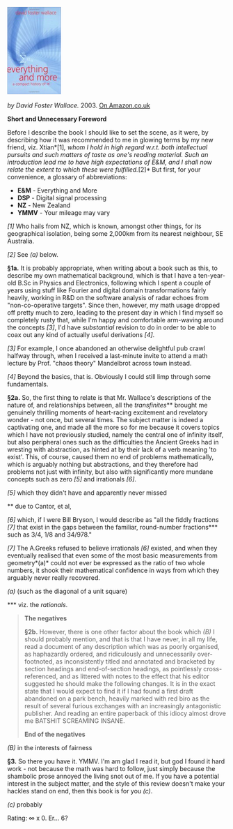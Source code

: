 <!--
.. title: Everything and More: A compact history of ∞
.. slug: everything-and-more
.. date: 2007-02-22 10:07:17-06:00
.. tags: media,books,non-fiction,math
.. link: 
.. description: 
.. type: text
-->


![Cover: Everything and More](/files/2007/02/everything-and-more.jpg)

*by David Foster Wallace.* 2003.
[On Amazon.co.uk](http://www.amazon.co.uk/Everything-More-Compact-History-Infinity/dp/0753818825)

**Short and Unnecessary Foreword**

Before I describe the book I should like to set the scene, as it were,
by describing how it was recommended to me in glowing terms by my new
friend, viz. Xtian*\[1\]*, whom I hold in high regard w.r.t. both
intellectual pursuits and such matters of taste as one's reading
material. Such an introduction lead me to have high expectations of E&M,
and I shall now relate the extent to which these were fulfilled.*\[2\]*
But first, for your convenience, a glossary of abbreviations:

-   **E&M** - Everything and More
-   **DSP** - Digital signal processing
-   **NZ** - New Zealand
-   **YMMV** - Your mileage may vary

*\[1\]* Who hails from NZ, which is known, amongst other things, for its
geographical isolation, being some 2,000km from its nearest neighbour,
SE Australia.

*\[2\]* See *(a)* below.

**§1a.** It is probably appropriate, when writing about a book such as
this, to describe my own mathematical background, which is that I have a
ten-year-old B.Sc in Physics and Electronics, following which I spent a
couple of years using stuff like Fourier and digital domain
transformations fairly heavily, working in R&D on the software analysis
of radar echoes from "non-co-operative targets". Since then, however, my
math usage dropped off pretty much to zero, leading to the present day
in which I find myself so completely rusty that, while I'm happy and
comfortable arm-waving around the concepts *\[3\]*, I'd have
*substantial* revision to do in order to be able to coax out any kind of
actually useful derivations *\[4\]*.

*\[3\]* For example, I once abandoned an otherwise delightful pub crawl
halfway through, when I received a last-minute invite to attend a math
lecture by Prof. "chaos theory" Mandelbrot across town instead.

*\[4\]* Beyond the basics, that is. Obviously I could still limp through
some fundamentals.

**§2a.** So, the first thing to relate is that Mr. Wallace's
descriptions of the nature of, and relationships between, all the
*transfinites*\*\* brought me genuinely thrilling moments of
heart-racing excitement and revelatory wonder - not once, but several
times. The subject matter is indeed a captivating one, and made all the
more so for me because it covers topics which I have not previously
studied, namely the central one of infinity itself, but also peripheral
ones such as the difficulties the Ancient Greeks had in wresting with
abstraction, as hinted at by their lack of a verb meaning 'to exist'.
This, of course, caused them no end of problems mathematically, which is
arguably nothing but abstractions, and they therefore had problems not
just with infinity, but also with significantly more mundane concepts
such as zero *\[5\]* and irrationals *\[6\]*.

*\[5\]* which they didn't have and apparently never missed

\*\* due to Cantor, et al,

*\[6\]* which, if I were Bill Bryson, I would describe as "all the
fiddly fractions *\[7\]* that exist in the gaps between the familiar,
round-number fractions\*\*\* such as 3/4, 1/8 and 34/978."

*\[7\]* The A.Greeks refused to believe irrationals *\[6\]* existed, and
when they eventually realised that even some of the most basic
measurements from geometry*(a)* could not ever be expressed as the ratio
of two whole numbers, it shook their mathematical confidence in ways
from which they arguably never really recovered.

*(a)* (such as the diagonal of a unit square)

\*\*\* viz. the *rationals*.

> **The negatives**
>
> **§2b.** However, there is one other factor about the book which
> *(B)* I should probably mention, and that is that I have never, in all
> my life, read a document of any description which was as poorly
> organised, as haphazardly ordered, and ridiculously and unnecessarily
> over-footnoted, as inconsistently titled and annotated and bracketed
> by section headings and end-of-section headings, as pointlessly
> cross-referenced, and as littered with notes to the effect that his
> editor suggested he should make the following changes. It is in the
> exact state that I would expect to find it if I had found a first
> draft abandoned on a park bench, heavily marked with red biro as the
> result of several furious exchanges with an increasingly antagonistic
> publisher. And reading an entire paperback of this idiocy almost drove
> me BATSHIT SCREAMING INSANE.
>
> **End of the negatives**

*(B)* in the interests of fairness

**§3.** So there you have it. YMMV. I'm am glad I read it, but god I
found it hard work - not because the math was hard to follow, just
simply because the shambolic prose annoyed the living snot out of me. If
you have a potential interest in the subject matter, and the style of
this review doesn't make your hackles stand on end, then this book is
for you *(c)*.

*(c)* probably

Rating: ∞ x 0. Er... 6?
